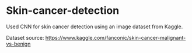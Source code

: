 # Skin-cancer-detection
Used CNN for skin cancer detection using an image dataset from Kaggle.

Dataset source: https://www.kaggle.com/fanconic/skin-cancer-malignant-vs-benign
